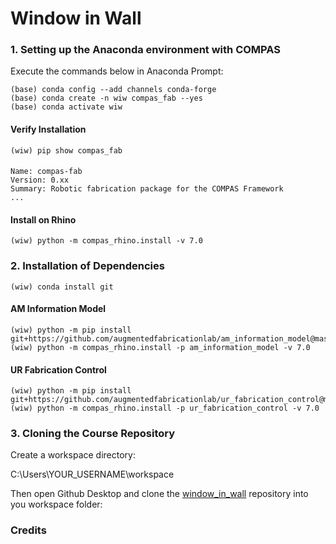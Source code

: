 # Window in Wall



### 1. Setting up the Anaconda environment with COMPAS

Execute the commands below in Anaconda Prompt:
	
    (base) conda config --add channels conda-forge
    (base) conda create -n wiw compas_fab --yes
    (base) conda activate wiw
    
#### Verify Installation
    (wiw) pip show compas_fab

####
    Name: compas-fab
    Version: 0.xx
    Summary: Robotic fabrication package for the COMPAS Framework
    ...

#### Install on Rhino

    (wiw) python -m compas_rhino.install -v 7.0


### 2. Installation of Dependencies

    (wiw) conda install git

#### AM Information Model
    
    (wiw) python -m pip install git+https://github.com/augmentedfabricationlab/am_information_model@master#egg=am_information_model
    (wiw) python -m compas_rhino.install -p am_information_model -v 7.0

#### UR Fabrication Control
    
    (wiw) python -m pip install git+https://github.com/augmentedfabricationlab/ur_fabrication_control@master#egg=ur_fabrication_control
    (wiw) python -m compas_rhino.install -p ur_fabrication_control -v 7.0


### 3. Cloning the Course Repository

Create a workspace directory:

C:\Users\YOUR_USERNAME\workspace

Then open Github Desktop and clone the [window_in_wall](https://github.com/augmentedfabricationlab/window_in_wall) repository into you workspace folder:


### Credits
